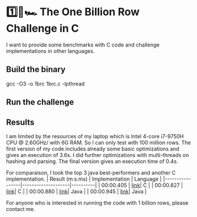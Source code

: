 # 1️⃣🐝🏎️ The One Billion Row Challenge in C
I want to provide some benchmarks with C code and challenge implementations in other languages.

## Build the binary
gcc -O3 -o 1brc 1brc.c -lpthread

## Run the challenge

## Results
I am limited by the resources of my laptop which is Intel 4-core i7-9750H CPU @ 2.60GHz/ with 6G RAM. So I can only test with 100 million rows.
The first version of my code includes already some basic optimizations and gives an execution of 3.6s. I did further optimizations with multi-threads
on hashing and parsing. The final version gives an execution time of 0.4s.

For comparaison, I took the top 3 java best-performers and another C implementation.
| Result (m:s.ms) | Implementation     | Language |
|-----------------|--------------------|----------|
|       00:00.405 | [link](https://github.com/tieliao/1brc)| C |
|       00:00.827 | [link](https://github.com/dannyvankooten/1brc)| C |
|       00:00.880 | [link](https://github.com/gunnarmorling/1brc/blob/main/src/main/java/dev/morling/onebrc/CalculateAverage_artsiomkorzun.java)| Java   |
|       00:00.945 | [link](https://github.com/gunnarmorling/1brc/blob/main/src/main/java/dev/morling/onebrc/CalculateAverage_jerrinot.java)| Java   |

For anyone who is interested in running the code with 1 billion rows, please contact me.
